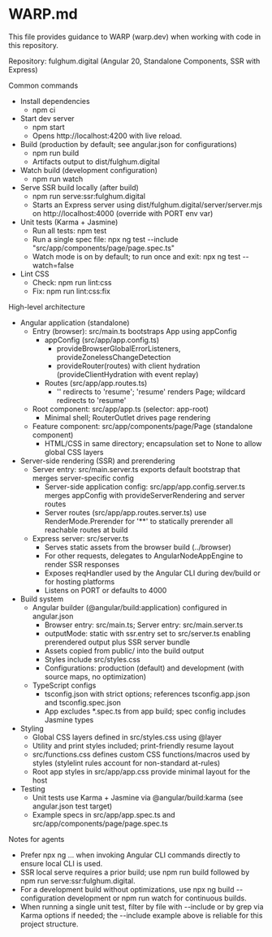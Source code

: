 # WARP.md

This file provides guidance to WARP (warp.dev) when working with code in this repository.

Repository: fulghum.digital (Angular 20, Standalone Components, SSR with Express)

Common commands
- Install dependencies
  - npm ci
- Start dev server
  - npm start
  - Opens http://localhost:4200 with live reload.
- Build (production by default; see angular.json for configurations)
  - npm run build
  - Artifacts output to dist/fulghum.digital
- Watch build (development configuration)
  - npm run watch
- Serve SSR build locally (after build)
  - npm run serve:ssr:fulghum.digital
  - Starts an Express server using dist/fulghum.digital/server/server.mjs on http://localhost:4000 (override with PORT env var)
- Unit tests (Karma + Jasmine)
  - Run all tests: npm test
  - Run a single spec file: npx ng test --include "src/app/components/page/page.spec.ts"
  - Watch mode is on by default; to run once and exit: npx ng test --watch=false
- Lint CSS
  - Check: npm run lint:css
  - Fix: npm run lint:css:fix

High-level architecture
- Angular application (standalone)
  - Entry (browser): src/main.ts bootstraps App using appConfig
    - appConfig (src/app/app.config.ts)
      - provideBrowserGlobalErrorListeners, provideZonelessChangeDetection
      - provideRouter(routes) with client hydration (provideClientHydration with event replay)
    - Routes (src/app/app.routes.ts)
      - '' redirects to 'resume'; 'resume' renders Page; wildcard redirects to 'resume'
  - Root component: src/app/app.ts (selector: app-root)
    - Minimal shell; RouterOutlet drives page rendering
  - Feature component: src/app/components/page/Page (standalone component)
    - HTML/CSS in same directory; encapsulation set to None to allow global CSS layers
- Server-side rendering (SSR) and prerendering
  - Server entry: src/main.server.ts exports default bootstrap that merges server-specific config
    - Server-side application config: src/app/app.config.server.ts merges appConfig with provideServerRendering and server routes
    - Server routes (src/app/app.routes.server.ts) use RenderMode.Prerender for '**' to statically prerender all reachable routes at build
  - Express server: src/server.ts
    - Serves static assets from the browser build (../browser)
    - For other requests, delegates to AngularNodeAppEngine to render SSR responses
    - Exposes reqHandler used by the Angular CLI during dev/build or for hosting platforms
    - Listens on PORT or defaults to 4000
- Build system
  - Angular builder (@angular/build:application) configured in angular.json
    - Browser entry: src/main.ts; Server entry: src/main.server.ts
    - outputMode: static with ssr.entry set to src/server.ts enabling prerendered output plus SSR server bundle
    - Assets copied from public/ into the build output
    - Styles include src/styles.css
    - Configurations: production (default) and development (with source maps, no optimization)
  - TypeScript configs
    - tsconfig.json with strict options; references tsconfig.app.json and tsconfig.spec.json
    - App excludes *.spec.ts from app build; spec config includes Jasmine types
- Styling
  - Global CSS layers defined in src/styles.css using @layer
  - Utility and print styles included; print-friendly resume layout
  - src/functions.css defines custom CSS functions/macros used by styles (stylelint rules account for non-standard at-rules)
  - Root app styles in src/app/app.css provide minimal layout for the host
- Testing
  - Unit tests use Karma + Jasmine via @angular/build:karma (see angular.json test target)
  - Example specs in src/app/app.spec.ts and src/app/components/page/page.spec.ts

Notes for agents
- Prefer npx ng ... when invoking Angular CLI commands directly to ensure local CLI is used.
- SSR local serve requires a prior build; use npm run build followed by npm run serve:ssr:fulghum.digital.
- For a development build without optimizations, use npx ng build --configuration development or npm run watch for continuous builds.
- When running a single unit test, filter by file with --include or by grep via Karma options if needed; the --include example above is reliable for this project structure.
